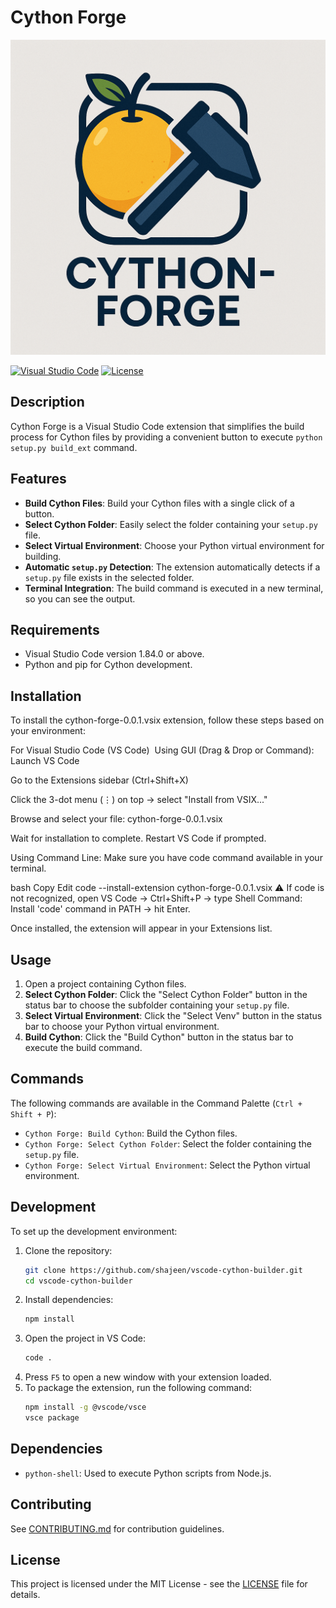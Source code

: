 # Cython Forge

![Cython Forge Icon](images/cython-forge-icon.png)

[![Visual Studio Code](https://img.shields.io/badge/VSC-1.84.0%2B-blue.svg)](https://code.visualstudio.com/updates/v1_84)
[![License](https://img.shields.io/badge/License-MIT-yellow.svg)](LICENSE)

## Description

Cython Forge is a Visual Studio Code extension that simplifies the build process for Cython files by providing a convenient button to execute `python setup.py build_ext` command.

## Features

- **Build Cython Files**: Build your Cython files with a single click of a button.
- **Select Cython Folder**: Easily select the folder containing your `setup.py` file.
- **Select Virtual Environment**: Choose your Python virtual environment for building.
- **Automatic `setup.py` Detection**: The extension automatically detects if a `setup.py` file exists in the selected folder.
- **Terminal Integration**: The build command is executed in a new terminal, so you can see the output.

## Requirements

- Visual Studio Code version 1.84.0 or above.
- Python and pip for Cython development.

## Installation

To install the cython-forge-0.0.1.vsix extension, follow these steps based on your environment:

 For Visual Studio Code (VS Code)
️ Using GUI (Drag & Drop or Command):
Launch VS Code

Go to the Extensions sidebar (Ctrl+Shift+X)

Click the 3-dot menu (⋮) on top → select "Install from VSIX..."

Browse and select your file:
cython-forge-0.0.1.vsix

Wait for installation to complete. Restart VS Code if prompted.

 Using Command Line:
Make sure you have code command available in your terminal.

bash
Copy
Edit
code --install-extension cython-forge-0.0.1.vsix
⚠️ If code is not recognized, open VS Code →
Ctrl+Shift+P → type Shell Command: Install 'code' command in PATH → hit Enter.

Once installed, the extension will appear in your Extensions list.

## Usage

1. Open a project containing Cython files.
2. **Select Cython Folder**: Click the "Select Cython Folder" button in the status bar to choose the subfolder containing your `setup.py` file.
3. **Select Virtual Environment**: Click the "Select Venv" button in the status bar to choose your Python virtual environment.
4. **Build Cython**: Click the "Build Cython" button in the status bar to execute the build command.

## Commands

The following commands are available in the Command Palette (`Ctrl + Shift + P`):

- `Cython Forge: Build Cython`: Build the Cython files.
- `Cython Forge: Select Cython Folder`: Select the folder containing the `setup.py` file.
- `Cython Forge: Select Virtual Environment`: Select the Python virtual environment.

## Development

To set up the development environment:

1. Clone the repository:
   ```bash
   git clone https://github.com/shajeen/vscode-cython-builder.git
   cd vscode-cython-builder
   ```
2. Install dependencies:
   ```bash
   npm install
   ```
3. Open the project in VS Code:
   ```bash
   code .
   ```
4. Press `F5` to open a new window with your extension loaded.
5. To package the extension, run the following command:
    ```bash
    npm install -g @vscode/vsce
    vsce package
    ```

## Dependencies

- `python-shell`: Used to execute Python scripts from Node.js.

## Contributing

See [CONTRIBUTING.md](docs/CONTRIBUTING.md) for contribution guidelines.

## License

This project is licensed under the MIT License - see the [LICENSE](LICENSE) file for details.